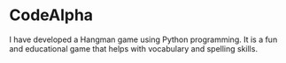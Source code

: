 # CodeAlpha
I have developed a Hangman game using Python programming. It is a fun and educational game that helps with vocabulary and spelling skills.
